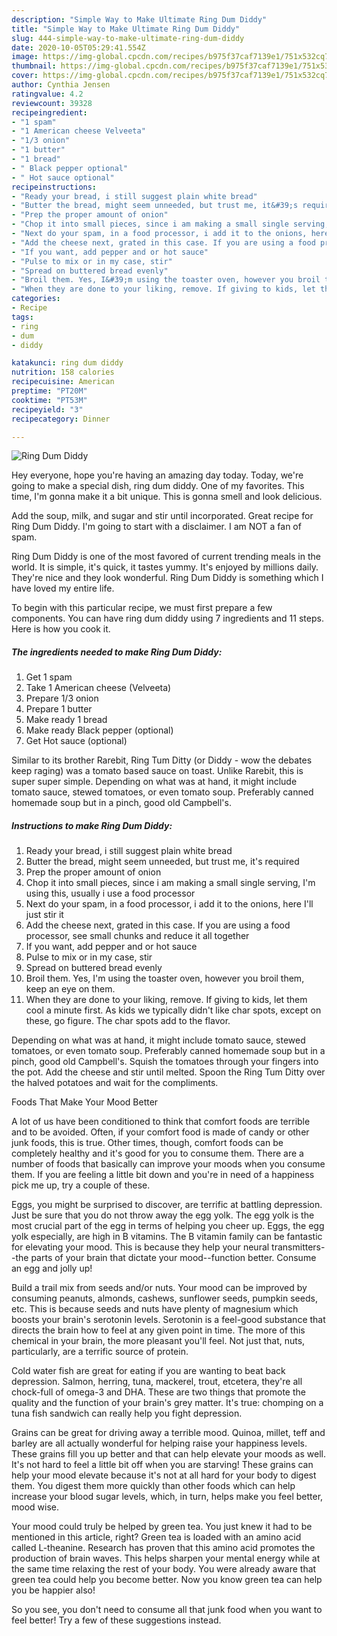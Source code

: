 ```yaml
---
description: "Simple Way to Make Ultimate Ring Dum Diddy"
title: "Simple Way to Make Ultimate Ring Dum Diddy"
slug: 444-simple-way-to-make-ultimate-ring-dum-diddy
date: 2020-10-05T05:29:41.554Z
image: https://img-global.cpcdn.com/recipes/b975f37caf7139e1/751x532cq70/ring-dum-diddy-recipe-main-photo.jpg
thumbnail: https://img-global.cpcdn.com/recipes/b975f37caf7139e1/751x532cq70/ring-dum-diddy-recipe-main-photo.jpg
cover: https://img-global.cpcdn.com/recipes/b975f37caf7139e1/751x532cq70/ring-dum-diddy-recipe-main-photo.jpg
author: Cynthia Jensen
ratingvalue: 4.2
reviewcount: 39328
recipeingredient:
- "1 spam"
- "1 American cheese Velveeta"
- "1/3 onion"
- "1 butter"
- "1 bread"
- " Black pepper optional"
- " Hot sauce optional"
recipeinstructions:
- "Ready your bread, i still suggest plain white bread"
- "Butter the bread, might seem unneeded, but trust me, it&#39;s required"
- "Prep the proper amount of onion"
- "Chop it into small pieces, since i am making a small single serving, I&#39;m using this, usually i use a food processor"
- "Next do your spam, in a food processor, i add it to the onions, here I&#39;ll just stir it"
- "Add the cheese next, grated in this case. If you are using a food processor, see small chunks and reduce it all together"
- "If you want, add pepper and or hot sauce"
- "Pulse to mix or in my case, stir"
- "Spread on buttered bread evenly"
- "Broil them. Yes, I&#39;m using the toaster oven, however you broil them, keep an eye on them."
- "When they are done to your liking, remove. If giving to kids, let them cool a minute first. As kids we typically didn&#39;t like char spots, except on these, go figure. The char spots add to the flavor."
categories:
- Recipe
tags:
- ring
- dum
- diddy

katakunci: ring dum diddy 
nutrition: 158 calories
recipecuisine: American
preptime: "PT20M"
cooktime: "PT53M"
recipeyield: "3"
recipecategory: Dinner

---
```



![Ring Dum Diddy](https://img-global.cpcdn.com/recipes/b975f37caf7139e1/751x532cq70/ring-dum-diddy-recipe-main-photo.jpg)

Hey everyone, hope you're having an amazing day today. Today, we're going to make a special dish, ring dum diddy. One of my favorites. This time, I'm gonna make it a bit unique. This is gonna smell and look delicious.

Add the soup, milk, and sugar and stir until incorporated. Great recipe for Ring Dum Diddy. I&#39;m going to start with a disclaimer. I am NOT a fan of spam.

Ring Dum Diddy is one of the most favored of current trending meals in the world. It is simple, it's quick, it tastes yummy. It's enjoyed by millions daily. They're nice and they look wonderful. Ring Dum Diddy is something which I have loved my entire life.


To begin with this particular recipe, we must first prepare a few components. You can have ring dum diddy using 7 ingredients and 11 steps. Here is how you cook it.

<!--inarticleads1-->

##### The ingredients needed to make Ring Dum Diddy:

1. Get 1 spam
1. Take 1 American cheese (Velveeta)
1. Prepare 1/3 onion
1. Prepare 1 butter
1. Make ready 1 bread
1. Make ready  Black pepper (optional)
1. Get  Hot sauce (optional)


Similar to its brother Rarebit, Ring Tum Ditty (or Diddy - wow the debates keep raging) was a tomato based sauce on toast. Unlike Rarebit, this is super super simple. Depending on what was at hand, it might include tomato sauce, stewed tomatoes, or even tomato soup. Preferably canned homemade soup but in a pinch, good old Campbell&#39;s. 

<!--inarticleads2-->

##### Instructions to make Ring Dum Diddy:

1. Ready your bread, i still suggest plain white bread
1. Butter the bread, might seem unneeded, but trust me, it&#39;s required
1. Prep the proper amount of onion
1. Chop it into small pieces, since i am making a small single serving, I&#39;m using this, usually i use a food processor
1. Next do your spam, in a food processor, i add it to the onions, here I&#39;ll just stir it
1. Add the cheese next, grated in this case. If you are using a food processor, see small chunks and reduce it all together
1. If you want, add pepper and or hot sauce
1. Pulse to mix or in my case, stir
1. Spread on buttered bread evenly
1. Broil them. Yes, I&#39;m using the toaster oven, however you broil them, keep an eye on them.
1. When they are done to your liking, remove. If giving to kids, let them cool a minute first. As kids we typically didn&#39;t like char spots, except on these, go figure. The char spots add to the flavor.


Depending on what was at hand, it might include tomato sauce, stewed tomatoes, or even tomato soup. Preferably canned homemade soup but in a pinch, good old Campbell&#39;s. Squish the tomatoes through your fingers into the pot. Add the cheese and stir until melted. Spoon the Ring Tum Ditty over the halved potatoes and wait for the compliments. 

Foods That Make Your Mood Better


A lot of us have been conditioned to think that comfort foods are terrible and to be avoided. Often, if your comfort food is made of candy or other junk foods, this is true. Other times, though, comfort foods can be completely healthy and it's good for you to consume them. There are a number of foods that basically can improve your moods when you consume them. If you are feeling a little bit down and you're in need of a happiness pick me up, try a couple of these.

Eggs, you might be surprised to discover, are terrific at battling depression. Just be sure that you do not throw away the egg yolk. The egg yolk is the most crucial part of the egg in terms of helping you cheer up. Eggs, the egg yolk especially, are high in B vitamins. The B vitamin family can be fantastic for elevating your mood. This is because they help your neural transmitters--the parts of your brain that dictate your mood--function better. Consume an egg and jolly up!

Build a trail mix from seeds and/or nuts. Your mood can be improved by consuming peanuts, almonds, cashews, sunflower seeds, pumpkin seeds, etc. This is because seeds and nuts have plenty of magnesium which boosts your brain's serotonin levels. Serotonin is a feel-good substance that directs the brain how to feel at any given point in time. The more of this chemical in your brain, the more pleasant you'll feel. Not just that, nuts, particularly, are a terrific source of protein.

Cold water fish are great for eating if you are wanting to beat back depression. Salmon, herring, tuna, mackerel, trout, etcetera, they're all chock-full of omega-3 and DHA. These are two things that promote the quality and the function of your brain's grey matter. It's true: chomping on a tuna fish sandwich can really help you fight depression. 

Grains can be great for driving away a terrible mood. Quinoa, millet, teff and barley are all actually wonderful for helping raise your happiness levels. These grains fill you up better and that can help elevate your moods as well. It's not hard to feel a little bit off when you are starving! These grains can help your mood elevate because it's not at all hard for your body to digest them. You digest them more quickly than other foods which can help increase your blood sugar levels, which, in turn, helps make you feel better, mood wise.

Your mood could truly be helped by green tea. You just knew it had to be mentioned in this article, right? Green tea is loaded with an amino acid called L-theanine. Research has proven that this amino acid promotes the production of brain waves. This helps sharpen your mental energy while at the same time relaxing the rest of your body. You were already aware that green tea could help you become better. Now you know green tea can help you be happier also!

So you see, you don't need to consume all that junk food when you want to feel better! Try  a few  of  these  suggestions  instead.

